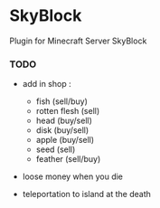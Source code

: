 # SkyBlock
Plugin for Minecraft Server SkyBlock

### TODO
- add in shop :
    - fish (sell/buy)
    - rotten flesh (sell)
    - head (buy/sell)
    - disk (buy/sell)
    - apple (buy/sell)
    - seed (sell)
    - feather (sell/buy)


- loose money when you die

- teleportation to island at the death
